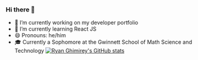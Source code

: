 ### Hi there 👋


- 🔭 I’m currently working on my developer portfolio
- 🌱 I’m currently learning React JS
- 😄 Pronouns: he/him
- 🎓 Currently a Sophomore at the Gwinnett School of Math Science and Technology
[![Ryan Ghimirey's GitHub stats](https://github-readme-stats.vercel.app/api?username=RyanGhimirey)](https://github.com/RyanGhimirey/github-readme-stats)


